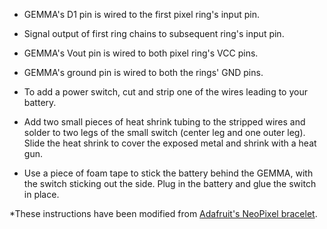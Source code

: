 * GEMMA's D1 pin is wired to the first pixel ring's input pin. 

* Signal output of first ring chains to subsequent ring's input pin.

* GEMMA's Vout pin is wired to both pixel ring's VCC pins. 

* GEMMA's ground pin is wired to both the rings' GND pins.

* To add a power switch, cut and strip one of the wires leading to your battery.

* Add two small pieces of heat shrink tubing to the stripped wires and solder to two legs of the small switch (center leg and one outer leg). Slide the heat shrink to cover the exposed metal and shrink with a heat gun.

* Use a piece of foam tape to stick the battery behind the GEMMA, with the switch sticking out the side. Plug in the battery and glue the switch in place.


*These instructions have been modified from [Adafruit's NeoPixel bracelet](https://learn.adafruit.com/neopixel-ring-bangle-bracelet/circuit-diagram).
